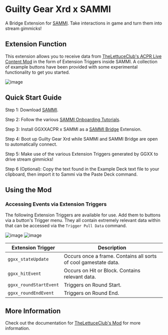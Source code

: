 # Guilty Gear Xrd x SAMMI

A Bridge Extension for [SAMMI](https://sammi.solutions). Take interactions in game and turn them into stream gimmicks!

## Extension Function

This extension allows you to receive data from [TheLettuceClub's ACPR Live Content Mod](https://github.com/TheLettuceClub/GGXXACPR_Framework/releases) in the form of Extension Triggers inside SAMMI. A collection of example buttons have been provided with some experimental functionality to get you started.

![image](https://github.com/user-attachments/assets/c9cea94d-96bb-44ee-b8aa-9d4483e670a4)

## Quick Start Guide

Step 1: Download [SAMMI](https://sammi.solutions).

Step 2: Follow the various [SAMMI Onboarding Tutorials](https://sammi.solutions/docs/getting-started/step-by-step).

Step 3: Install GGXXACPR x SAMMI as a [SAMMI Bridge](https://sammi.solutions/docs/bridge) Extension.

Step 4: Boot up Guilty Gear Xrd while SAMMI and SAMMI Bridge are open to automatically connect.

Step 5: Make use of the various Extension Triggers generated by GGXX to drive stream gimmicks!

Step 6 (Optional): Copy the text found in the Example Deck text file to your clipboard, then import it to Sammi via the Paste Deck command. 

## Using the Mod

### Accessing Events via Extension Triggers

The following Extension Triggers are available for use. Add them to buttons via a button's Trigger menu. They all contain extremely relevant data within that can be accessed via the `Trigger Pull Data` command.

![image](https://github.com/user-attachments/assets/d7188aa0-a8bd-4deb-ba54-eefd9f8d1fba)
![image](https://github.com/user-attachments/assets/264e2472-8218-4c34-95b8-6a53cf167d44)

| Extension Trigger | Description |
| --- | --- |
| `ggxx_stateUpdate`| Occurs once a frame. Contains all sorts of cool gamestate data. |
| `ggxx_hitEvent` | Occurs on Hit or Block. Contains relevant data. |
| `ggxx_roundStartEvent` | Triggers on Round Start. |
| `ggxx_roundEndEvent` | Triggers on Round End. |

## More Information

Check out the documentation for [TheLettuceClub's Mod](https://github.com/TheLettuceClub/GGXXACPR_Framework/releases) for more information.
